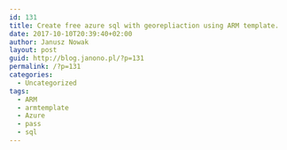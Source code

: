 ```yaml
---
id: 131
title: Create free azure sql with georepliaction using ARM template.
date: 2017-10-10T20:39:40+02:00
author: Janusz Nowak
layout: post
guid: http://blog.janono.pl/?p=131
permalink: /?p=131
categories:
  - Uncategorized
tags:
  - ARM
  - armtemplate
  - Azure
  - pass
  - sql
---
```

